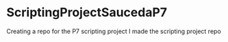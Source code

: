 # ScriptingProjectSaucedaP7
Creating a repo for the P7 scripting project
I made the scripting project repo
